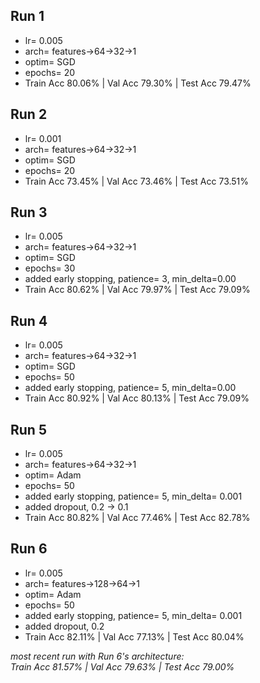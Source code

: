 ## Run 1
- lr= 0.005
- arch= features->64->32->1
- optim= SGD
- epochs= 20
- Train Acc 80.06% | Val Acc 79.30% | Test Acc 79.47%

## Run 2
- lr= 0.001
- arch= features->64->32->1
- optim= SGD
- epochs= 20
- Train Acc 73.45% | Val Acc 73.46% | Test Acc 73.51%

## Run 3
- lr= 0.005
- arch= features->64->32->1
- optim= SGD
- epochs= 30
- added early stopping, patience= 3, min_delta=0.00
- Train Acc 80.62% | Val Acc 79.97% | Test Acc 79.09%

## Run 4
- lr= 0.005
- arch= features->64->32->1
- optim= SGD
- epochs= 50
- added early stopping, patience= 5, min_delta=0.00
- Train Acc 80.92% | Val Acc 80.13% | Test Acc 79.09%

## Run 5
- lr= 0.005
- arch= features->64->32->1
- optim= Adam
- epochs= 50
- added early stopping, patience= 5, min_delta= 0.001
- added dropout, 0.2 -> 0.1
- Train Acc 80.82% | Val Acc 77.46% | Test Acc 82.78%

## Run 6
- lr= 0.005
- arch= features->128->64->1
- optim= Adam
- epochs= 50
- added early stopping, patience= 5, min_delta= 0.001
- added dropout, 0.2
- Train Acc 82.11% | Val Acc 77.13% | Test Acc 80.04%

*most recent run with Run 6's architecture:* <br>
*Train Acc 81.57% | Val Acc 79.63% | Test Acc 79.00%*